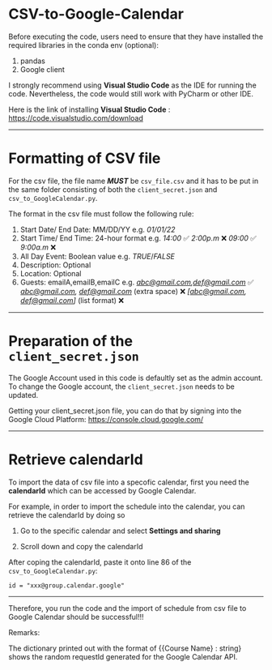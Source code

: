 # CSV-to-Google-Calendar

Before executing the code, users need to ensure that they have installed the required libraries in the conda env (optional):
1. pandas 
2. Google client 


I strongly recommend using **Visual Studio Code** as the IDE for running the code.
Nevertheless, the code would still work with PyCharm or other IDE.

Here is the link of installing **Visual Studio Code** : https://code.visualstudio.com/download

___________________________________________________________________________________________________________________________________________________________

# Formatting of CSV file

For the csv file, the file name ***MUST*** be ```csv_file.csv``` and it has to be put in the same folder consisting of both the 
```client_secret.json``` and ```csv_to_GoogleCalendar.py```.

The format in the csv file must follow the following rule:
1. Start Date/ End Date: MM/DD/YY e.g. *01/01/22*
2. Start Time/ End Time: 24-hour format e.g. *14:00* ✅ *2:00p.m* ❌ *09:00* ✅ *9:00a.m* ❌
3. All Day Event: Boolean value e.g. *TRUE*/*FALSE*
4. Description: Optional
5. Location: Optional
6. Guests: emailA,emailB,emailC e.g. *abc@gmail.com,def@gmail.com* ✅ *abc@gmail.com, def@gmail.com* (extra space) ❌ *[abc@gmail.com, def@gmail.com]* (list format) ❌

___________________________________________________________________________________________________________________________________________________________

# Preparation of the ```client_secret.json```

The Google Account used in this code is defaultly set as the admin account. To change the Google account, the ```client_secret.json``` needs to be updated.

Getting your client_secret.json file, you can do that by signing into the Google Cloud Platform:
https://console.cloud.google.com/

___________________________________________________________________________________________________________________________________________________________

# Retrieve calendarId

To import the data of csv file into a specofic calendar, first you need the **calendarId** which can be accessed by Google Calendar.

For example, in order to import the schedule into the calendar, you can retrieve the calendarId by doing so

1. Go to the specific calendar and select **Settings and sharing**

2. Scroll down and copy the calendarId


After coping the calendarId, paste it onto line 86 of the ```csv_to_GoogleCalendar.py```:

```id = "xxx@group.calendar.google" ```
___________________________________________________________________________________________________________________________________________________________

Therefore, you run the code and the import of schedule from csv file to Google Calendar should be successful!!!

Remarks:

The dictionary printed out with the format of {{Course Name} : string} shows the random requestId generated for the Google Calendar API.


